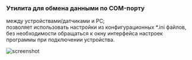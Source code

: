 ### Утилита для обмена данными по COM-порту  
между устройствами/датчиками и PC;  
позволяет использовать настройки из конфигурационных *.ini файлов,  
без необходимости обращаться к окну интерфейса настроек программы при подключении устройства.

![screenshot](https://github.com/Vsev0l0dZ/ComPortUtility/assets/98832327/a6905980-4371-4f6c-a2bb-c480d402d179)
